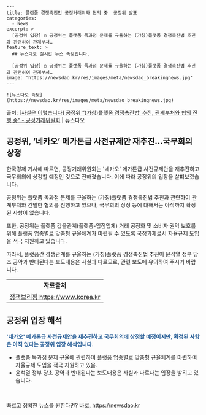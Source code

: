     ---
    title: 플랫폼 경쟁촉진법 공정거래위와 협의 중  공정위 발표
    categories:
      - News
    excerpt: >
      [공정위 입장] ○ 공정위는 플랫폼 독과점 문제를 규율하는 (가칭)플랫폼 경쟁촉진법 추진과 관련하여 관계부처…
    feature_text: >
      ## 뉴스다오 실시간 뉴스 속보입니다.
    
      [공정위 입장] ○ 공정위는 플랫폼 독과점 문제를 규율하는 (가칭)플랫폼 경쟁촉진법 추진과 관련하여 관계부처…
    image: 'https://newsdao.kr/res/images/meta/newsdao_breakingnews.jpg'
    ---
    
    ![뉴스다오 속보](https://newsdao.kr/res/images/meta/newsdao_breakingnews.jpg)

<p>출처: <a href="https://newsdao.kr/2827" rel="dofollow">[사실은 이렇습니다] 공정위 “(가칭)플랫폼 경쟁촉진법’ 추진, 관계부처와 협의 진행 중” - 공정거래위원회</a> | 뉴스다오</p>

<h2 data-ke-size="size26">공정위, ‘네카오’ 메가톤급 사전규제안 재추진…국무회의 상정</h2>
한국경제 기사에 따르면, 공정거래위원회는 '네카오' 메가톤급 사전규제안을 재추진하고 국무회의에 상정할 예정인 것으로 전해졌습니다. 이에 따라 공정위의 입장을 살펴보겠습니다.

<p data-ke-size="size16">공정위는 플랫폼 독과점 문제를 규율하는 (가칭)플랫폼 경쟁촉진법 추진과 관련하여 관계부처와 긴밀한 협의를 진행하고 있으나, 국무회의 상정 등에 대해서는 아직까지 확정된 사항이 없습니다.</p>

<p data-ke-size="size16">또한, 공정위는 플랫폼 갑을관계(플랫폼-입점업체) 거래 공정화 및 소비자 권익 보호를 위해 플랫폼 업종별로 맞춤형 규율체계가 마련될 수 있도록 국정과제로서 자율규제 도입을 적극 지원하고 있습니다.</p>

<p data-ke-size="size16">따라서, 플랫폼간 경쟁관계를 규율하는 (가칭)플랫폼 경쟁촉진법 추진이 윤석열 정부 당초 공약과 반대된다는 보도내용은 사실과 다르므로, 관련 보도에 유의하여 주시기 바랍니다.</p>

<table>
	<tr>
		<td style="text-align: center; height: 17px;"><b>자료출처</b></td>
	</tr>
	<tr>
		<td style="text-align: center; height: 17px;"><a href="https://newsdao.kr/2827">정책브리핑 https://www.korea.kr</a></td>
	</tr>
</table>

<h2 data-ke-size="size26">공정위 입장 해석</h2>
<b><span style="color: #1a5490;">'네카오' 메가톤급 사전규제안을 재추진하고 국무회의에 상정할 예정이지만, 확정된 사항은 아직 없다는 공정위 입장 해석입니다.</span></b>

<ul>
	<li>플랫폼 독과점 문제 규율에 관련하여 플랫폼 업종별로 맞춤형 규율체계를 마련하여 자율규제 도입을 적극 지원하고 있음.</li>
	<li>윤석열 정부 당초 공약과 반대된다는 보도내용은 사실과 다르다는 입장을 밝히고 있습니다.</li>
</ul>

<p data-ke-size="size16">&nbsp;</p> 

빠르고 정확한 뉴스를 원한다면? 바로, <a href="https://newsdao.kr" rel="dofollow">https://newsdao.kr</a>


    
